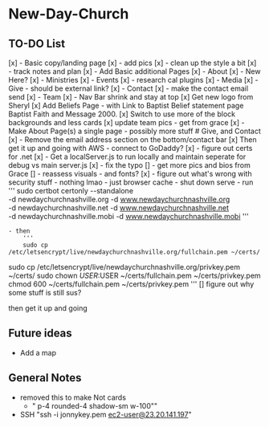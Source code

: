 # New-Day-Church

## TO-DO List
[x] - Basic copy/landing page
[x] - add pics
[x] - clean up the style a bit
[x] - track notes and plan
[x] - Add Basic additional Pages
    [x] - About
    [x] - New Here?
    [x] - Ministries
    [x] - Events
        [x] - research cal plugins
    [x] - Media
    [x] - Give
        - should be external link?
    [x] - Contact
        [x] - make the contact email send
    [x] - Team
[x] - Nav Bar shrink and stay at top
[x] Get new logo from Sheryl
[x] Add Beliefs Page
    - with Link to Baptist Belief statement page Baptist Faith and Message 2000.
[x] Switch to use more of the block backgrounds and less cards
[x] update team pics
    - get from grace
[x] - Make About Page(s) a single page
    - possibly more stuff # Give, and Contact
[x] - Remove the email address section on the bottom/contact bar
[x] Then get it up and going with AWS
    - connect to GoDaddy?
[x] - figure out certs for .net 
[x] - Get a localServer.js to run locally and maintain seperate for debug vs main server.js
[x] - fix the typo
[] - get more pics and bios from Grace
[] - reassess visuals
    - and fonts?
[x] - figure out what's wrong with security stuff
    - nothing lmao - just browser cache
    - shut down serve
    - run
        '''
        sudo certbot certonly --standalone \
  -d newdaychurchnashville.org -d www.newdaychurchnashville.org \
  -d newdaychurchnashville.net -d www.newdaychurchnashville.net \
  -d newdaychurchnashville.mobi -d www.newdaychurchnashville.mobi
        '''

    - then
        '''
        sudo cp /etc/letsencrypt/live/newdaychurchnashville.org/fullchain.pem ~/certs/
sudo cp /etc/letsencrypt/live/newdaychurchnashville.org/privkey.pem ~/certs/
sudo chown $USER:$USER ~/certs/fullchain.pem ~/certs/privkey.pem
chmod 600 ~/certs/fullchain.pem ~/certs/privkey.pem
        '''
[] figure out why some stuff is still sus?

then get it up and going

## Future ideas
- Add a map


## General Notes
- removed this to make Not cards
    - " p-4 rounded-4 shadow-sm w-100""
- SSH "ssh -i jonnykey.pem ec2-user@23.20.141.197"